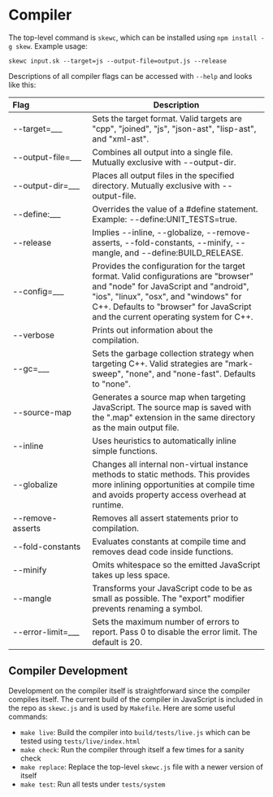 # Compiler

The top-level command is `skewc`, which can be installed using `npm install -g skew`. Example usage:

    skewc input.sk --target=js --output-file=output.js --release

Descriptions of all compiler flags can be accessed with `--help` and looks like this:

Flag&nbsp;&nbsp;&nbsp;&nbsp;&nbsp;&nbsp;&nbsp;&nbsp;&nbsp;&nbsp;&nbsp;&nbsp;&nbsp;&nbsp;&nbsp;&nbsp;&nbsp;&nbsp;&nbsp;&nbsp;&nbsp;&nbsp;&nbsp;&nbsp;&nbsp; | Description
---|---
  --target=___       | Sets the target format. Valid targets are "cpp", "joined", "js", "json-ast", "lisp-ast", and "xml-ast".
  --output-file=___  | Combines all output into a single file. Mutually exclusive with --output-dir.
  --output-dir=___   | Places all output files in the specified directory. Mutually exclusive with --output-file.
  --define:___       | Overrides the value of a #define statement. Example: --define:UNIT_TESTS=true.
  --release          | Implies --inline, --globalize, --remove-asserts, --fold-constants, --minify, --mangle, and --define:BUILD_RELEASE.
  --config=___       | Provides the configuration for the target format. Valid configurations are "browser" and "node" for JavaScript and "android", "ios", "linux", "osx", and "windows" for C++. Defaults to "browser" for JavaScript and the current operating system for C++.
  --verbose          | Prints out information about the compilation.
  --gc=___           | Sets the garbage collection strategy when targeting C++. Valid strategies are "mark-sweep", "none", and "none-fast". Defaults to "none".
  --source-map       | Generates a source map when targeting JavaScript. The source map is saved with the ".map" extension in the same directory as the main output file.
  --inline           | Uses heuristics to automatically inline simple functions.
  --globalize        | Changes all internal non-virtual instance methods to static methods. This provides more inlining opportunities at compile time and avoids property access overhead at runtime.
  --remove-asserts   | Removes all assert statements prior to compilation.
  --fold-constants   | Evaluates constants at compile time and removes dead code inside functions.
  --minify           | Omits whitespace so the emitted JavaScript takes up less space.
  --mangle           | Transforms your JavaScript code to be as small as possible. The "export" modifier prevents renaming a symbol.
  --error-limit=___  | Sets the maximum number of errors to report. Pass 0 to disable the error limit. The default is 20.

## Compiler Development

Development on the compiler itself is straightforward since the compiler compiles itself. The current build of the compiler in JavaScript is included in the repo as `skewc.js` and is used by `Makefile`. Here are some useful commands:

* `make live`: Build the compiler into `build/tests/live.js` which can be tested using `tests/live/index.html`
* `make check`: Run the compiler through itself a few times for a sanity check
* `make replace`: Replace the top-level `skewc.js` file with a newer version of itself
* `make test`: Run all tests under `tests/system`
